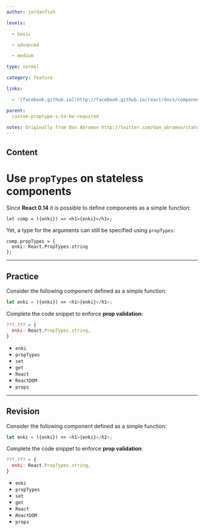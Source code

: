 ```yaml
---
author: jordanfish

levels:

  - basic

  - advanced

  - medium

type: normal

category: feature

links:

  - '[facebook.github.io](http://facebook.github.io/react/docs/component-specs.html#proptypes){website}'

parent: 
  custom-proptype-s-to-be-required
  
notes: Originally from Dan Abramov http://twitter.com/dan_abramov/status/658710159125037056 but don't have permission to use yet so re-wrote a little
---
```

## Content
# Use `propTypes` on stateless components

Since **React 0.14** it is possible to define components as a simple function:
```
let comp = ({enki}) => <h1>{enki}</h1>;
```

Yet, a type for the arguments can still be specified using `propTypes`:

```
comp.propTypes = {
  enki: React.PropTypes.string
};
```

---
## Practice

Consider the following component defined as a simple function:
```javascript
let enki = ({enki}) => <h1>{enki}</h1>;
```

Complete the code snippet to enforce **prop validation**:
```javascript
???.??? = {
  enki: React.PropTypes.string,
}
```


* `enki`
* `propTypes`
* `set`
* `get`
* `React`
* `ReactDOM`
* `props`

---
## Revision

Consider the following component defined as a simple function:
```javascript
let enki = ({enki}) => <h1>{enki}</h1>;
```

Complete the code snippet to enforce **prop validation**:
```javascript
???.??? = {
  enki: React.PropTypes.string,
}
```


* `enki`
* `propTypes`
* `set`
* `get`
* `React`
* `ReactDOM`
* `props`

